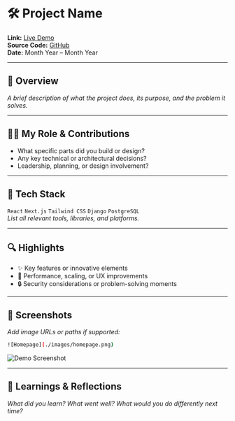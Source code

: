 # 🛠️ Project Name

**Link:** [Live Demo](https://example.com)  
**Source Code:** [GitHub](https://github.com/yourname/project-repo)  
**Date:** Month Year – Month Year

---

## 📌 Overview

_A brief description of what the project does, its purpose, and the problem it solves._

---

## 👨‍💻 My Role & Contributions

- What specific parts did you build or design?
- Any key technical or architectural decisions?
- Leadership, planning, or design involvement?

---

## 🧰 Tech Stack

`React` `Next.js` `Tailwind CSS` `Django` `PostgreSQL`  
_List all relevant tools, libraries, and platforms._

---

## 🔍 Highlights

- ✨ Key features or innovative elements
- 🚀 Performance, scaling, or UX improvements
- 🔒 Security considerations or problem-solving moments

---

## 📸 Screenshots

_Add image URLs or paths if supported:_

```bash
![Homepage](./images/homepage.png)
```

![Demo Screenshot](/logo512.png)


---

## 🧠 Learnings & Reflections

_What did you learn? What went well? What would you do differently next time?_
